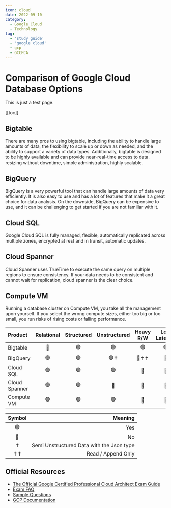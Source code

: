 ```yaml
---
icon: cloud
date: 2022-09-10
category:
  - Google Cloud
  - Technology
tag:
  - 'study guide'
  - 'google cloud'
  - gcp
  - GCCPCA
---
```


# Comparison of Google Cloud Database Options

This is just a test page.

[[toc]]

## Bigtable
There are many pros to using bigtable, including the ability to handle large amounts of data, the flexibility to scale up or down as needed, and the ability to support a variety of data types. Additionally, bigtable is designed to be highly available and can provide near-real-time access to data. resizing without downtime, simple administration, highly scalable.
## BigQuery
BigQuery is a very powerful tool that can handle large amounts of data very efficiently. It is also easy to use and has a lot of features that make it a great choice for data analysis. On the downside, BigQuery can be expensive to use, and it can be challenging to get started if you are not familiar with it. 
## Cloud SQL
Google Cloud SQL is fully managed, flexible, automatically replicated across multiple zones, encrypted at rest and in transit, automatic updates.
## Cloud Spanner
Cloud Spanner uses TrueTime to execute the same query on multiple regions to ensure consistency. If your data needs to be consistent and cannot wait for replication, cloud spanner is the clear choice.
## Compute VM
Running a database cluster on Compute VM, you take all the management upon yourself. If you select the wrong compute sizes, either too big or too small, you run risks of rising costs or falling performance.

|Product      |Relational|Structured|Unstructured|Heavy R/W|Low Latency|Global Consistency|
|:------------|:--------:|:----------:|:----------:|:-------:|:---------:|:----:|
| Bigtable    |     🔴  |🟢|    🟢      |     🟢  |     🟢    |🔴  |
| BigQuery    |     🟢  |🟢|    🟢✝     |     🔴✝✝|     🔴    |🔴  |
|Cloud SQL    |     🟢  |🟢|    🟢      |     🔴  |     🔴    |🔴  |
|Cloud Spanner|     🟢  |🟢|    🔴      |     🔴  |     🔴    |🟢  |
|Compute VM   |     🟢  |🟢|    🟢      |     🔴  |     🔴    |🔴  |

| Symbol  |    Meaning   |
|:-------:|-------------:|
|   🟢    | Yes          |
|   🔴    | No           |
|✝|  Semi Unstructured Data with the Json type|
|✝✝| Read / Append Only|
## Official Resources
* [The Official Google Certified Professional Cloud Architect Exam
  Guide](http://cloud.google.com/certification/guides/professional-cloud-architect)
* [Exam FAQ](http://cloud.google.com/certification/faqs/#0)
* [Sample Questions](http://cloud.google.com/certiications/cloud-architect)
* [GCP Documentation](http://cloud.google.com/docs)